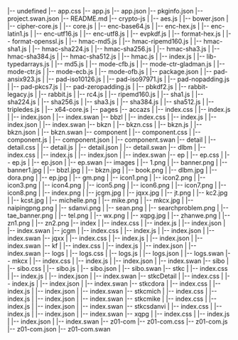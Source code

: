 |-- undefined
    |-- app.css
    |-- app.js
    |-- app.json
    |-- pkginfo.json
    |-- project.swan.json
    |-- README.md
    |-- crypto-js
    |   |-- aes.js
    |   |-- bower.json
    |   |-- cipher-core.js
    |   |-- core.js
    |   |-- enc-base64.js
    |   |-- enc-hex.js
    |   |-- enc-latin1.js
    |   |-- enc-utf16.js
    |   |-- enc-utf8.js
    |   |-- evpkdf.js
    |   |-- format-hex.js
    |   |-- format-openssl.js
    |   |-- hmac-md5.js
    |   |-- hmac-ripemd160.js
    |   |-- hmac-sha1.js
    |   |-- hmac-sha224.js
    |   |-- hmac-sha256.js
    |   |-- hmac-sha3.js
    |   |-- hmac-sha384.js
    |   |-- hmac-sha512.js
    |   |-- hmac.js
    |   |-- index.js
    |   |-- lib-typedarrays.js
    |   |-- md5.js
    |   |-- mode-cfb.js
    |   |-- mode-ctr-gladman.js
    |   |-- mode-ctr.js
    |   |-- mode-ecb.js
    |   |-- mode-ofb.js
    |   |-- package.json
    |   |-- pad-ansix923.js
    |   |-- pad-iso10126.js
    |   |-- pad-iso97971.js
    |   |-- pad-nopadding.js
    |   |-- pad-pkcs7.js
    |   |-- pad-zeropadding.js
    |   |-- pbkdf2.js
    |   |-- rabbit-legacy.js
    |   |-- rabbit.js
    |   |-- rc4.js
    |   |-- ripemd160.js
    |   |-- sha1.js
    |   |-- sha224.js
    |   |-- sha256.js
    |   |-- sha3.js
    |   |-- sha384.js
    |   |-- sha512.js
    |   |-- tripledes.js
    |   |-- x64-core.js
    |-- pages
        |-- accazs
        |   |-- index.css
        |   |-- index.js
        |   |-- index.json
        |   |-- index.swan
        |-- bbzl
        |   |-- index.css
        |   |-- index.js
        |   |-- index.json
        |   |-- index.swan
        |-- bkzn
        |   |-- bkzn.css
        |   |-- bkzn.js
        |   |-- bkzn.json
        |   |-- bkzn.swan
        |-- component
        |   |-- component.css
        |   |-- component.js
        |   |-- component.json
        |   |-- component.swan
        |-- detail
        |   |-- detail.css
        |   |-- detail.js
        |   |-- detail.json
        |   |-- detail.swan
        |-- dlbm
        |   |-- index.css
        |   |-- index.js
        |   |-- index.json
        |   |-- index.swan
        |-- ep
        |   |-- ep.css
        |   |-- ep.js
        |   |-- ep.json
        |   |-- ep.swan
        |-- images
        |   |-- 1.png
        |   |-- banner.png
        |   |-- banner1.jpg
        |   |-- bbzl.jpg
        |   |-- bkzn.jpg
        |   |-- book.png
        |   |-- dlbm.jpg
        |   |-- dora.png
        |   |-- ep.jpg
        |   |-- gm.png
        |   |-- icon1.png
        |   |-- icon2.png
        |   |-- icon3.png
        |   |-- icon4.png
        |   |-- icon5.png
        |   |-- icon6.png
        |   |-- icon7.png
        |   |-- icon8.png
        |   |-- index.png
        |   |-- jcgm.jpg
        |   |-- jqxx.jpg
        |   |-- jt.png
        |   |-- kc2.jpg
        |   |-- kcst.jpg
        |   |-- michelle.png
        |   |-- mike.png
        |   |-- mkcx.jpg
        |   |-- naipingpng.png
        |   |-- sdanvi.png
        |   |-- sean.png
        |   |-- searchproblem.png
        |   |-- tae_banner.png
        |   |-- tel.png
        |   |-- wx.png
        |   |-- xqpg.jpg
        |   |-- zhanwe.png
        |   |-- zn1.png
        |   |-- zn2.png
        |-- index
        |   |-- index.css
        |   |-- index.js
        |   |-- index.json
        |   |-- index.swan
        |-- jcgm
        |   |-- index.css
        |   |-- index.js
        |   |-- index.json
        |   |-- index.swan
        |-- jqxx
        |   |-- index.css
        |   |-- index.js
        |   |-- index.json
        |   |-- index.swan
        |-- kf
        |   |-- index.css
        |   |-- index.js
        |   |-- index.json
        |   |-- index.swan
        |-- logs
        |   |-- logs.css
        |   |-- logs.js
        |   |-- logs.json
        |   |-- logs.swan
        |-- mkcx
        |   |-- index.css
        |   |-- index.js
        |   |-- index.json
        |   |-- index.swan
        |-- sibo
        |   |-- sibo.css
        |   |-- sibo.js
        |   |-- sibo.json
        |   |-- sibo.swan
        |-- stkc
        |   |-- index.css
        |   |-- index.js
        |   |-- index.json
        |   |-- index.swan
        |-- stkcDetail
        |   |-- index.css
        |   |-- index.js
        |   |-- index.json
        |   |-- index.swan
        |-- stkcdora
        |   |-- index.css
        |   |-- index.js
        |   |-- index.json
        |   |-- index.swan
        |-- stkcmich
        |   |-- index.css
        |   |-- index.js
        |   |-- index.json
        |   |-- index.swan
        |-- stkcmike
        |   |-- index.css
        |   |-- index.js
        |   |-- index.json
        |   |-- index.swan
        |-- stkcsdanvi
        |   |-- index.css
        |   |-- index.js
        |   |-- index.json
        |   |-- index.swan
        |-- xqpg
        |   |-- index.css
        |   |-- index.js
        |   |-- index.json
        |   |-- index.swan
        |-- z01-com
            |-- z01-com.css
            |-- z01-com.js
            |-- z01-com.json
            |-- z01-com.swan
